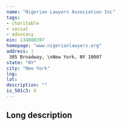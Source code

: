 ```yaml
---
name: "Nigerian Lawyers Association Inc"
tags:
- charitable
- social
- advocacy
ein: 134088397
homepage: "www.nigerianlawyers.org"
address: |
 305 Broadway, \nNew York, NY 10007
state: "NY"
city: "New York"
lng: 
lat: 
description: ""
is_501c3: X
---
```


## Long description


